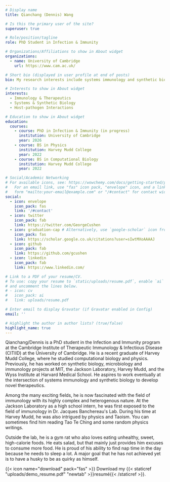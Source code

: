 ```yaml
---
# Display name
title: Qianchang (Dennis) Wang

# Is this the primary user of the site?
superuser: true

# Role/position/tagline
role: PhD Student in Infection & Immunity

# Organizations/Affiliations to show in About widget
organizations:
  - name: University of Cambridge
    url: https://www.cam.ac.uk/

# Short bio (displayed in user profile at end of posts)
bio: My research interests include systems immunology and synthetic biology, with a focus on host-pathogen interactions and therapeutics.

# Interests to show in About widget
interests:
  - Immunology & Therapeutics
  - Systems & Synthetic Biology
  - Host-pathogen Interactions

# Education to show in About widget
education:
  courses:
    - course: PhD in Infection & Immunity (in progress)
      institution: University of Cambridge
      year: 2026
    - course: BS in Physics
      institution: Harvey Mudd College
      year: 2022
    - course: BS in Computational Biology
      institution: Harvey Mudd College
      year: 2022

# Social/Academic Networking
# For available icons, see: https://wowchemy.com/docs/getting-started/page-builder/#icons
#   For an email link, use "fas" icon pack, "envelope" icon, and a link in the
#   form "mailto:your-email@example.com" or "/#contact" for contact widget.
social:
  - icon: envelope
    icon_pack: fas
    link: '/#contact'
  - icon: twitter
    icon_pack: fab
    link: https://twitter.com/GeorgeCushen
  - icon: graduation-cap # Alternatively, use `google-scholar` icon from `ai` icon pack
    icon_pack: fas
    link: https://scholar.google.co.uk/citations?user=sIwtMXoAAAAJ
  - icon: github
    icon_pack: fab
    link: https://github.com/gcushen
  - icon: linkedin
    icon_pack: fab
    link: https://www.linkedin.com/

# Link to a PDF of your resume/CV.
# To use: copy your resume to `static/uploads/resume.pdf`, enable `ai` icons in `params.toml`,
# and uncomment the lines below.
# - icon: cv
#   icon_pack: ai
#   link: uploads/resume.pdf

# Enter email to display Gravatar (if Gravatar enabled in Config)
email: ''

# Highlight the author in author lists? (true/false)
highlight_name: true
---
```


Qianchang/Dennis is a PhD student in the Infection and Immunity program at the Cambridge Institute of Therapeutic Immunology & Infectious Disease (CITIID) at the University of Cambridge. He is a recent graduate of Harvey Mudd College, where he studied computational biology and physics. Previously, he has worked on synthetic biology, microbiology and immunology projects at MIT, the Jackson Laboratory, Harvey Mudd, and the Wyss Institute at Harvard Medical School. He aspires to work eventually at the intersection of systems immunology and synthetic biology to develop novel therapeutics.

Among the many exciting fields, he is now fascinated with the field of immunology with its highly complex and heterogenous nature. At the Jackson Laboratory as a high school intern, he was first exposed to the field of immunology in Dr. Jacques Banchereau's Lab. During his time at Harvey Mudd, he was also intrigued by physics and Taoism. You can sometimes find him reading Tao Te Ching and some random physics writings.

 Outside the lab, he is a gym rat who also loves eating unhealthy, sweet, high-calorie foods. He eats salad, but that mainly just provides him excuses to consume more food. He is proud of his ability to find nap time in the day because he needs to sleep a lot. A major goal that he has not achieved yet is to have a husky to be as quirky as himself.

{{< icon name="download" pack="fas" >}} Download my {{< staticref "uploads/demo_resume.pdf" "newtab" >}}resumé{{< /staticref >}}.
